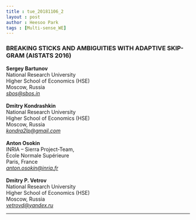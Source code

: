 ```yaml
---
title : tue_20181106_2
layout : post
author : Heesoo Park
tags : [Multi-sense_WE]
---
```


<h3>BREAKING STICKS AND AMBIGUITIES WITH ADAPTIVE SKIP-GRAM (AISTATS 2016)</h3>


<p>

<b>Sergey Bartunov</b><br/>
National Research University<br/>
Higher School of Economics (HSE)<br/>
Moscow, Russia<br/>
<em>sbos@sbos.in</em><br/><br/>
<b>Dmitry Kondrashkin</b><br/>
National Research University<br/>
Higher School of Economics (HSE)<br/>
Moscow, Russia<br/>
<em>kondra2lp@gmail.com</em><br/><br/>
<b>Anton Osokin</b><br/>
INRIA – Sierra Project-Team,<br/>
École Normale Supérieure<br/>
Paris, France<br/>
<em>anton.osokin@inria.fr</em><br/><br/>
<b>Dmitry P. Vetrov</b><br/>
National Research University<br/>
Higher School of Economics (HSE)<br/>
Moscow, Russia<br/>
<em>vetrovd@yandex.ru</em>




</p>

<hr />
<p>
</p>
